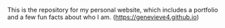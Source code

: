 This is the repository for my personal website, which includes a portfolio and a few fun facts about who I am. (https://genevieve4.github.io)
